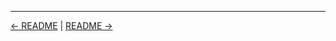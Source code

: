 

<!-- FooterStart -->
---
[← README](../02_07_run_and_monitor_jobs_using_console_output/README.md) | [README →](../02_09_challenge_tbd/README.md)
<!-- FooterEnd -->
